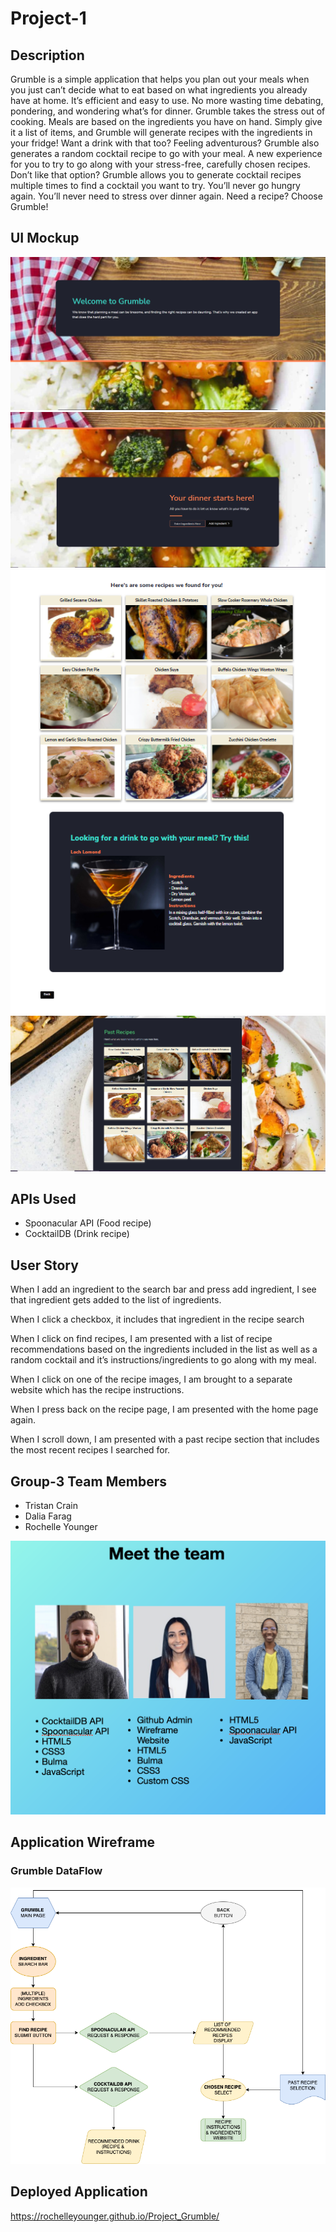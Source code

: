 # Project-1
## Description 
Grumble is a simple application that helps you plan out your meals when you just can’t decide what to eat based on what ingredients you already have at home.
It’s efficient and easy to use. No more wasting time debating, pondering, and wondering what’s for dinner. Grumble takes the stress out of cooking. Meals are based on the ingredients you have on hand. Simply give it a list of items, and Grumble will generate recipes with the ingredients in your fridge! Want a drink with that too? Feeling adventurous? Grumble also generates a random cocktail recipe to go with your meal. A new experience for you to try to go along with your stress-free, carefully chosen recipes. Don’t like that option? Grumble allows you to generate cocktail recipes multiple times to find a cocktail you want to try. You’ll never go hungry again. You’ll never need to stress over dinner again. Need a recipe? Choose Grumble! 

## UI Mockup

<img src="./assets/img/readme1.PNG">
<img src="./assets/img/readme2.PNG">
<img src="./assets/img/readme4.PNG">
<img src="./assets/img/readme3.PNG">

## APIs Used
* Spoonacular API (Food recipe)
* CocktailDB (Drink recipe)

## User Story
When I add an ingredient to the search bar and press add ingredient, I see that ingredient gets added to the list of ingredients.

When I click a checkbox, it includes that ingredient in the recipe search

When I click on find recipes, I am presented with a list of recipe recommendations based on the ingredients included in the list as well as a random cocktail and it’s instructions/ingredients to go along with my meal.

When I click on one of the recipe images, I am brought to a separate website which has the recipe instructions.

When I press back on the recipe page, I am presented with the home page again.

When I scroll down, I am presented with a past recipe section that includes the most recent recipes I searched for.

## Group-3 Team Members
* Tristan Crain 
* Dalia Farag 
* Rochelle Younger 

<img src="./assets/img/teampic.png">

## Application Wireframe 
### Grumble DataFlow

<img src="./assets/img/Grumble Project Wireframe.png">

## Deployed Application

https://rochelleyounger.github.io/Project_Grumble/